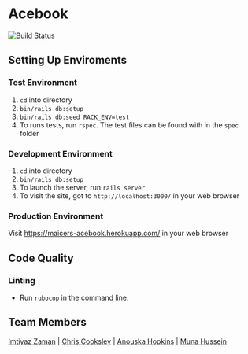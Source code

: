 # Acebook
[![Build Status](https://travis-ci.org/Learner5200/acebook-MAICers.svg?branch=master)](https://travis-ci.org/Learner5200/acebook-MAICers)

## Setting Up Enviroments
### Test Environment
1. `cd` into directory
2. `bin/rails db:setup`
3. `bin/rails db:seed RACK_ENV=test`
4. To runs tests, run `rspec`. The test files can be found with in the `spec` folder

### Development Environment
1. `cd` into directory
2. `bin/rails db:setup`
3. To launch the server, run `rails server`
4. To visit the site, got to `http://localhost:3000/` in your web browser

### Production Environment
Visit https://maicers-acebook.herokuapp.com/ in your web browser

## Code Quality
### Linting
* Run `rubocop` in the command line.


## Team Members
[Imtiyaz Zaman](https://github.com/imtiyazzaman1) | [Chris Cooksley](https://github.com/Learner5200) | [Anouska Hopkins](https://github.com/ahopkins94) | [Muna Hussein](https://github.com/MHUS25)
